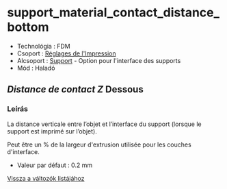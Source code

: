 # support\_material\_contact\_distance\_bottom

* Technológia : FDM
* Csoport : [Réglages de l'Impression](../print_settings/print_settings.md)
* Alcsoport : [Support](../print_settings/print_settings.md#support) - Option pour l'interface des supports
* Mód : Haladó

## _Distance de contact Z_ Dessous

### Leírás

La distance verticale entre l’objet et l’interface du support \(lorsque le support est imprimé sur l’objet\).

Peut être un % de la largeur d'extrusion utilisée pour les couches d'interface.

* Valeur par défaut : 0.2 mm

[Vissza a változók listájához](variable_list.md)


